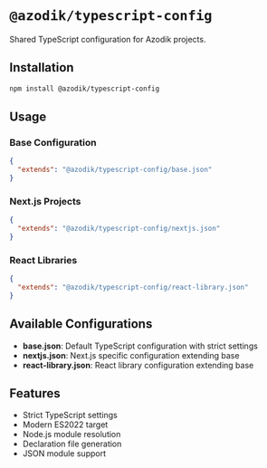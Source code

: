 # `@azodik/typescript-config`

Shared TypeScript configuration for Azodik projects.

## Installation

```bash
npm install @azodik/typescript-config
```

## Usage

### Base Configuration

```json
{
  "extends": "@azodik/typescript-config/base.json"
}
```

### Next.js Projects

```json
{
  "extends": "@azodik/typescript-config/nextjs.json"
}
```

### React Libraries

```json
{
  "extends": "@azodik/typescript-config/react-library.json"
}
```

## Available Configurations

- **base.json**: Default TypeScript configuration with strict settings
- **nextjs.json**: Next.js specific configuration extending base
- **react-library.json**: React library configuration extending base

## Features

- Strict TypeScript settings
- Modern ES2022 target
- Node.js module resolution
- Declaration file generation
- JSON module support
